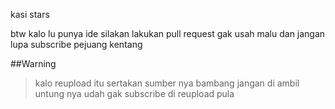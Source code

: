 kasi stars

btw kalo lu punya ide silakan lakukan pull request gak usah malu
dan jangan lupa subscribe pejuang kentang

##Warning

> kalo reupload itu sertakan sumber nya bambang jangan di ambil untung nya udah gak subscribe di reupload pula
